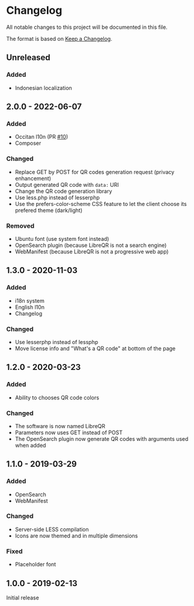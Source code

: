 # Changelog

All notable changes to this project will be documented in this file.

The format is based on [Keep a Changelog](https://keepachangelog.com/en/1.0.0/).

## Unreleased

### Added

* Indonesian localization

## 2.0.0 - 2022-06-07

### Added

* Occitan l10n (PR [#10](https://code.antopie.org/miraty/libreqr/pulls/10))
* Composer

### Changed

* Replace GET by POST for QR codes generation request (privacy enhancement)
* Output generated QR code with `data:` URI
* Change the QR code generation library
* Use less.php instead of lesserphp
* Use the prefers-color-scheme CSS feature to let the client choose its prefered theme (dark/light)

### Removed

* Ubuntu font (use system font instead)
* OpenSearch plugin (because LibreQR is not a search engine)
* WebManifest (because LibreQR is not a progressive web app)

## 1.3.0 - 2020-11-03

### Added

* i18n system
* English l10n
* Changelog

### Changed

* Use lesserphp instead of lessphp
* Move license info and "What's a QR code" at bottom of the page

## 1.2.0 - 2020-03-23

### Added

* Ability to chooses QR code colors

### Changed

* The software is now named LibreQR
* Parameters now uses GET instead of POST
* The OpenSearch plugin now generate QR codes with arguments used when added

## 1.1.0 - 2019-03-29

### Added

* OpenSearch
* WebManifest

### Changed

* Server-side LESS compilation
* Icons are now themed and in multiple dimensions

### Fixed

* Placeholder font

## 1.0.0 - 2019-02-13

Initial release
